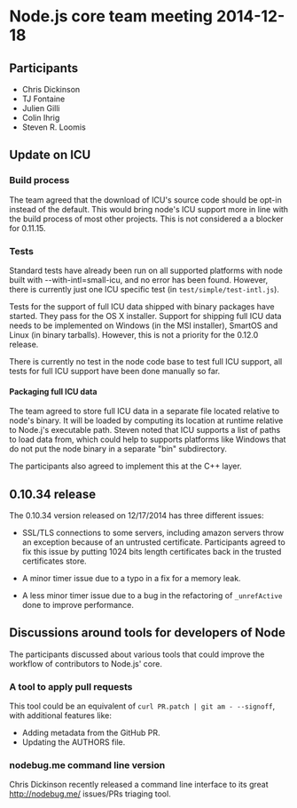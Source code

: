 # Node.js core team meeting 2014-12-18

## Participants

* Chris Dickinson
* TJ Fontaine
* Julien Gilli
* Colin Ihrig
* Steven R. Loomis

## Update on ICU

### Build process

The team agreed that the download of ICU's source code should be opt-in
instead of the default. This would bring node's ICU support more in line with
the build process of most other projects. This is not considered a a blocker
for 0.11.15.

### Tests

Standard tests have already been run on all supported platforms with node
built with --with-intl=small-icu, and no error has been found. However, there
is currently just one ICU specific test (in `test/simple/test-intl.js`).

Tests for the support of full ICU data shipped with binary packages have
started. They  pass for the OS X installer. Support for shipping full ICU data
needs to be implemented on Windows (in the MSI installer), SmartOS and Linux
(in binary tarballs). However, this is not a priority for the 0.12.0 release.

There is currently no test in the node code base to test full ICU support, all
tests for full ICU support have been done manually so far.

#### Packaging full ICU data

The team agreed to store full ICU data in a separate file located relative to
node's binary. It will be loaded by computing its location at runtime relative
to Node.j's executable path. Steven noted that ICU supports a list of paths to
load data from, which could help to supports platforms like Windows that do
not put the node binary in a separate "bin" subdirectory.

The participants also agreed to implement this at the C++ layer.

## 0.10.34 release

The 0.10.34 version released on 12/17/2014 has three different issues:

* SSL/TLS connections to some servers, including amazon servers throw an
exception because of an untrusted certificate. Participants agreed to fix this
issue by putting 1024 bits length certificates back in the trusted
certificates store.

* A minor timer issue due to a typo in a fix for a memory leak.

* A less minor timer issue due to a bug in the refactoring of `_unrefActive`
done to improve performance.

## Discussions around tools for developers of Node

The participants discussed about various tools that could improve the workflow
of contributors to Node.js' core.

### A tool to apply pull requests

This tool could be an equivalent of `curl PR.patch | git am - --signoff`, with
additional features like:

* Adding metadata from the GitHub PR.
* Updating the AUTHORS file.

### nodebug.me command line version

Chris Dickinson recently released a command line interface to its great
<http://nodebug.me/> issues/PRs triaging tool.
